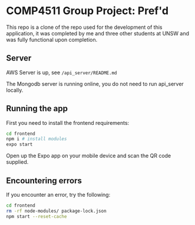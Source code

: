 # COMP4511 Group Project: Pref'd
This repo is a clone of the repo used for the development of this application, it was completed by me and three other students at UNSW and was fully functional upon completion.

## Server

AWS Server is up, see `/api_server/README.md`

The Mongodb server is running online, you do not need to run api_server locally.

## Running the app

First you need to install the frontend requirements:

```bash
cd frontend
npm i # install modules
expo start
```

Open up the Expo app on your mobile device and scan the QR code supplied.

## Encountering errors

If you encounter an error, try the following:

```bash
cd frontend
rm -rf node-modules/ package-lock.json
npm start --reset-cache
```
